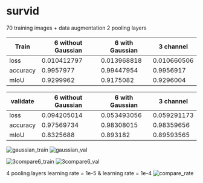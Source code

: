 # survid
70 training images + data augmentation
2 pooling layers

|  Train | 6 without Gaussian  | 6 with Gaussian | 3 channel|
|--------|---------------------|-----------------|----------|
| loss   |     0.010412797     |   0.013968818   |0.010660506|
|accuracy|     0.9957977       |    0.99447954   | 0.9956917|
|  mIoU  |     0.9299962       |   0.9175082     | 0.9296004|

|validate| 6 without Gaussian  | 6 with Gaussian | 3 channel|
|--------|---------------------|-----------------|----------|
| loss   |     0.094205014     |  0.053493056    |0.059291173|
|accuracy|     0.97569734      |   0.98308015    |0.98359656|
|  mIoU  |    0.8325688        |   0.893182      |0.89593565|

![gaussian_train](https://user-images.githubusercontent.com/38833796/168426678-4bafb8c4-9edc-4b8f-a79f-a1d894957b93.png)
![gaussian_val](https://user-images.githubusercontent.com/38833796/168426677-a5d60093-f03b-44d1-b7da-aa367fd02555.png)

![3compare6_train](https://user-images.githubusercontent.com/38833796/168473038-cfac9929-61a3-48d2-9ed2-60bec7fc1e4b.png)
![3compare6_val](https://user-images.githubusercontent.com/38833796/168473030-dfd7cf81-8e19-459f-afca-af7be4cd73cd.png)


4 pooling layers
learning rate = 1e-5 & learning rate = 1e-4
![compare_rate](https://user-images.githubusercontent.com/38833796/168589468-0f809f3c-aaff-43ff-89fe-87d92fc99e44.png)
